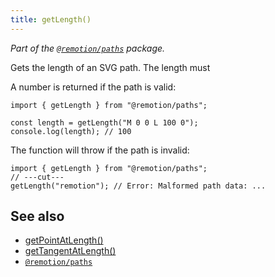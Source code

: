 ```yaml
---
title: getLength()
---
```


_Part of the [`@remotion/paths`](/docs/paths) package._

Gets the length of an SVG path. The length must

A number is returned if the path is valid:

```tsx twoslash
import { getLength } from "@remotion/paths";

const length = getLength("M 0 0 L 100 0");
console.log(length); // 100
```

The function will throw if the path is invalid:

```tsx twoslash
import { getLength } from "@remotion/paths";
// ---cut---
getLength("remotion"); // Error: Malformed path data: ...
```

## See also

- [getPointAtLength()](/docs/paths/get-point-at-length)
- [getTangentAtLength()](/docs/paths/get-point-at-length)
- [`@remotion/paths`](/docs/paths)
